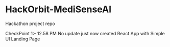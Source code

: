 # HackOrbit-MediSenseAI
Hackathon project repo 


CheckPoint 1:-
    12.58 PM         No update 
    just now created React App with Simple UI Landing Page 
